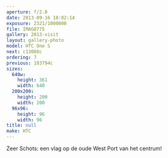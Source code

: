 ```yaml
---
aperture: f/2.0
date: 2013-09-16 18:02:14
exposure: 2321/1000000
file: IMAG0775
gallery: 2013-visit
layout: gallery-photo
model: HTC One S
next: c13088c
ordering: 7
previous: 103794c
sizes:
  640w:
    height: 361
    width: 640
  200x200:
    height: 200
    width: 200
  96x96:
    height: 96
    width: 96
title: null
make: HTC
---
```

Zeer Schots: een vlag op de oude West Port van het centrum!